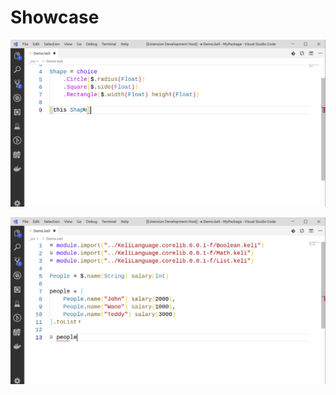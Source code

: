 # Showcase

![Tagged Union](.gitbook/assets/keli-tagged-union-3%20%281%29.gif)

![Lambda shorthand](.gitbook/assets/kelilambdashorthand%20%282%29.gif)


